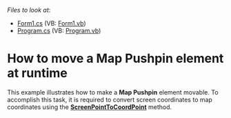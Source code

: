<!-- default file list -->
*Files to look at*:

* [Form1.cs](./CS/MoveMapItems/Form1.cs) (VB: [Form1.vb](./VB/MoveMapItems/Form1.vb))
* [Program.cs](./CS/MoveMapItems/Program.cs) (VB: [Program.vb](./VB/MoveMapItems/Program.vb))
<!-- default file list end -->
# How to move a Map Pushpin element at runtime


This example illustrates how to make a <strong>Map Pushpin</strong> element movable. To accomplish this task, it is required to convert screen coordinates to map coordinates using the <a href="https://documentation.devexpress.com/#WindowsForms/DevExpressXtraMapMapControl_ScreenPointToCoordPointtopic"><strong>ScreenPointToCoordPoint</strong></a> method.

<br/>


